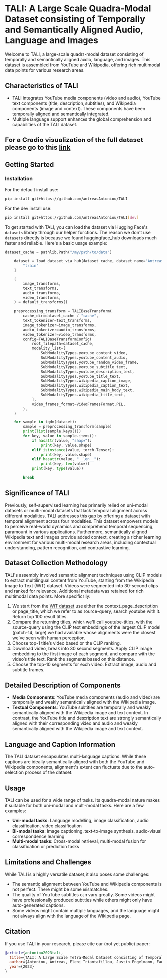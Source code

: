 
# TALI: A Large Scale Quadra-Modal Dataset consisting of Temporally and Semantically Aligned Audio, Language and Images

Welcome to TALI, a large-scale quadra-modal dataset consisting of temporally and semantically aligned audio, language, and images. This dataset is assembled from YouTube and Wikipedia, offering rich multimodal data points for various research areas.

## Characteristics of TALI

- TALI integrates YouTube media components (video and audio), YouTube text components (title, description, subtitles), and Wikipedia components (image and context). These components have been temporally aligned and semantically integrated.
- Multiple language support enhances the global comprehension and capabilities of the TALI dataset.

## For a Gradio visualization of the full dataset please go to this [link](https://antreas.io/demos/tali)

## Getting Started

### Installation

For the default install use:

```bash
pip install git+https://github.com/AntreasAntoniou/TALI
```

For the dev install use:

```bash
pip install git+https://github.com/AntreasAntoniou/TALI[dev]
```


To get started with TALI, you can load the dataset via Hugging Face's `datasets` library through our helper functions. The reason we don't use `datasets` directly is because we found huggingface_hub downloads much faster and reliable. Here's a basic usage example:

```python
dataset_cache = pathlib.Path("/my/path/to/data")

    dataset = load_dataset_via_hub(dataset_cache, dataset_name="Antreas/TALI")[
        "train"
    ]

    (
        image_transforms,
        text_transforms,
        audio_transforms,
        video_transforms,
    ) = default_transforms()

    preprocessing_transform = TALIBaseTransform(
        cache_dir=dataset_cache / "cache",
        text_tokenizer=text_transforms,
        image_tokenizer=image_transforms,
        audio_tokenizer=audio_transforms,
        video_tokenizer=video_transforms,
        config=TALIBaseTransformConfig(
            root_filepath=dataset_cache,
            modality_list=[
                SubModalityTypes.youtube_content_video,
                SubModalityTypes.youtube_content_audio,
                SubModalityTypes.youtube_random_video_frame,
                SubModalityTypes.youtube_subtitle_text,
                SubModalityTypes.youtube_description_text,
                SubModalityTypes.youtube_title_text,
                SubModalityTypes.wikipedia_caption_image,
                SubModalityTypes.wikipedia_caption_text,
                SubModalityTypes.wikipedia_main_body_text,
                SubModalityTypes.wikipedia_title_text,
            ],
            video_frames_format=VideoFramesFormat.PIL,
        ),
    )

    for sample in tqdm(dataset):
        sample = preprocessing_transform(sample)
        print(list(sample.keys()))
        for key, value in sample.items():
            if hasattr(value, "shape"):
                print(key, value.shape)
            elif isinstance(value, torch.Tensor):
                print(key, value.shape)
            elif hasattr(value, "__len__"):
                print(key, len(value))
            print(key, type(value))

        break
```

## Significance of TALI

Previously, self-supervised learning has primarily relied on uni-modal datasets or multi-modal datasets that lack temporal alignment across different modalities. TALI addresses this gap by offering a dataset with temporal alignment across four modalities. This dataset empowers models to perceive real-world dynamics and comprehend temporal sequencing, paramount in various applications. Furthermore, semantically aligned Wikipedia text and images provide added context, creating a richer learning environment for various multi-modal research areas, including contextual understanding, pattern recognition, and contrastive learning.

## Dataset Collection Methodology

TALI's assembly involved semantic alignment techniques using CLIP models to extract multilingual content from YouTube, starting from the Wikipedia Image to Text (WiT) dataset. Videos were segmented into 30-second clips and ranked for relevance. Additional metadata was retained for rich multimodal data points. More specifically:

1. We start from the [WiT dataset](https://huggingface.co/datasets/wikimedia/wit_base) use either the context_page_description or page_title, which we refer to as source-query, search youtube with it. Return top 100 result titles.
2. Compare the returning titles, which we'll call youtube-titles, with the source-query using the CLIP text embeddings of the largest CLIP model (patch-14, large) we had available whose alignments were the closest we've seen with human perception.
3. Choose top-1 title’s video based on the CLIP ranking.
4. Download video, break into 30 second segments. Apply CLIP image embedding to the first image of each segment, and compare with the video’s title text. Rank the segments based on this distance.
5. Choose the top-10 segments for each video. Extract image, audio and subtitle frames.

## Detailed Description of Components

- **Media Components**: YouTube media components (audio and video) are temporally and weakly semantically aligned with the Wikipedia image.
- **Textual Components**: YouTube subtitles are temporally and weakly semantically aligned with the Wikipedia image and text context. In contrast, the YouTube title and description text are strongly semantically aligned with their corresponding video and audio and weakly semantically aligned with the Wikipedia image and text context.

## Language and Caption Information

The TALI dataset encapsulates multi-language captions. While these captions are ideally semantically aligned with both the YouTube and Wikipedia components, alignment's extent can fluctuate due to the auto-selection process of the dataset.

## Usage

TALI can be used for a wide range of tasks. Its quadra-modal nature makes it suitable for both uni-modal and multi-modal tasks. Here are a few examples:

- **Uni-modal tasks**: Language modelling, image classification, audio classification, video classification
- **Bi-modal tasks**: Image captioning, text-to-image synthesis, audio-visual correspondence learning
- **Multi-modal tasks**: Cross-modal retrieval, multi-modal fusion for classification or prediction tasks

## Limitations and Challenges

While TALI is a highly versatile dataset, it also poses some challenges:

- The semantic alignment between YouTube and Wikipedia components is not perfect. There might be some mismatches.
- The quality of YouTube subtitles can vary greatly. Some videos might have professionally produced subtitles while others might only have auto-generated captions.
- Some videos might contain multiple languages, and the language might not always align with the language of the Wikipedia page.

## Citation

If you use TALI in your research, please cite our (not yet public) paper:

```bibtex
@article{antoniou2023tali,
  title={TALI: A Large Scale Tetra-Modal Dataset consisting of Temporally and Semantically Aligned Audio, Language and Images},
  author={Antoniou, Antreas, Eleni Triantafillou, Justin Engelmann, Fady Rezk, Hugo Larochelle, Jeff Pan, Yi Liu, and Amos Storkey},
  year={2023}
}
```